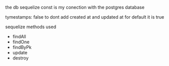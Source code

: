 the db sequelize const is my conection with the postgres database

tymestamps: false
to dont add created at and updated at
for default it is true

sequelize methods used

- findAll
- findOne
- findByPk
- update
- destroy
